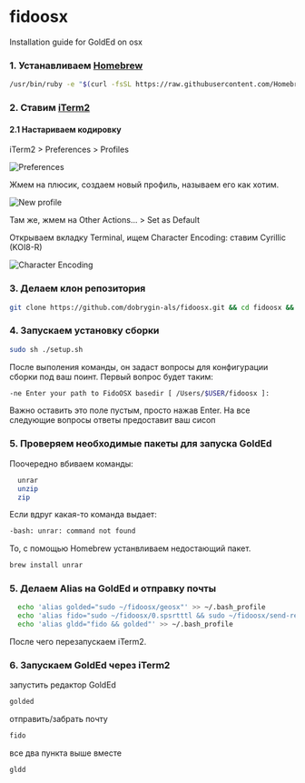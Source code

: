 # fidoosx
Installation guide for GoldEd on osx

### 1. Устанавливаем [Homebrew](https://brew.sh/index_ru)
```sh
/usr/bin/ruby -e "$(curl -fsSL https://raw.githubusercontent.com/Homebrew/install/master/install)"
```

### 2. Ставим [iTerm2](https://www.iterm2.com/downloads.html)
#### 2.1 Настариваем кодировку
  iTerm2 > Preferences > Profiles
  
  ![Preferences](https://sun1-15.userapi.com/c831208/v831208168/1abd71/L6Ohr9UqN9c.jpg)
  
  Жмем на плюсик, создаем новый профиль, называем его как хотим.
  
  ![New profile](https://pp.userapi.com/c848528/v848528168/8ba38/3KQry9Y9xt0.jpg)
  
  Там же, жмем на Other Actions... > Set as Default
  
  Открываем вкладку Terminal, ищем Character Encoding: ставим Cyrillic (KOI8-R)
  
  ![Character Encoding](https://pp.userapi.com/c848528/v848528919/8b33f/DYgnw4A5xXg.jpg)

### 3. Делаем клон репозитория
```sh
git clone https://github.com/dobrygin-als/fidoosx.git && cd fidoosx && cd fidoosxip
```
### 4. Запускаем установку сборки
```sh
sudo sh ./setup.sh
```

После выполения команды, он задаст вопросы для конфигурации сборки под ваш поинт. Первый вопрос будет таким:
```sh
-ne Enter your path to FidoOSX basedir [ /Users/$USER/fidoosx ]:
```
Важно оставить это поле пустым, просто нажав Enter. На все следующие вопросы ответы предоставит ваш сисоп

### 5. Проверяем необходимые пакеты для запуска GoldEd
Поочередно вбиваем команды:
```sh
  unrar
  unzip
  zip
```

Если вдруг какая-то команда выдает:

```sh
-bash: unrar: command not found
```

То, с помощью Homebrew устанвливаем недостающий пакет.

```sh
brew install unrar
```

### 5. Делаем Alias на GoldEd и отправку почты
```sh
  echo 'alias golded="sudo ~/fidoosx/geosx"' >> ~/.bash_profile
  echo 'alias fido="sudo ~/fidoosx/0.spsrtttl && sudo ~/fidoosx/send-recv"' >> ~/.bash_profile
  echo 'alias gldd="fido && golded"' >> ~/.bash_profile
```
После чего перезапускаем iTerm2.

### 6. Запускаем GoldEd через iTerm2
запустить редактор GoldEd
```sh
golded
```
отправить/забрать почту
```sh
fido
```
все два пункта выше вместе
```sh
gldd
```


